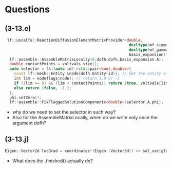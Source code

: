 # Questions
## (3-13.e) 
```C++
 lf::uscalfe::ReactionDiffusionElementMatrixProvider<double,
                                                      decltype(mf_sigma), 
                                                      decltype(mf_gamma)> 
                                                      basis_expansion(fe_space,mf_sigma,mf_gamma);
  lf::assemble::AssembleMatrixLocally(0,dofh,dofh,basis_expansion,A);
  double contactPoints = voltvals.size();
  auto selector = [&](auto id)->std::pair<bool,double>{
    const lf::mesh::Entity &node{dofh.Entity(id)}; // Get the entity of the node
    int lim = nodeflags(node); // return 1,0 or -1
    if ((lim >= 0) && (lim < contactPoints)) return {true, voltvals[lim]}; // If nodeflags values are valid return true
    else return {false, -1.}; 
  };
  phi.setZero();
  lf::assemble::FixFlaggedSolutionComponents<double>(selector,A,phi);
```
- why do we need to set the selector in such way?
- Also for the AssembleMatrixLocally, when do we write only once the argument dofh?

## (3-13.j)
```C++
Eigen::Vector2d locGrad = coordinates*(Eigen::Vector3d() << sol_vec[globDof[0]],sol_vec[globDof[1]],sol_vec[globDof[2]]).finished();
``` 
- What does the .finished() actually do?